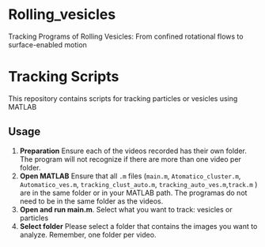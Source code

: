 # Rolling_vesicles

Tracking Programs of Rolling Vesicles: From confined rotational flows to surface-enabled motion

# Tracking Scripts

This repository contains scripts for tracking particles or vesicles using MATLAB

## Usage

1. **Preparation** Ensure each of the videos recorded has their own folder. The program will not recognize if there are more than one video per folder.
2. **Open MATLAB** Ensure that all `.m` files (`main.m`, `Atomatico_cluster.m`, `Automatico_ves.m`, `tracking_clust_auto.m`, `tracking_auto_ves.m`,`track.m` ) are in the same folder or in your MATLAB path. The programas do not need to be in the same folder as the videos.
3. **Open and run main.m**. Select what you want to track: vesicles or particles
4. **Select folder** Please select a folder that contains the images you want to analyze. Remember, one folder per video.

